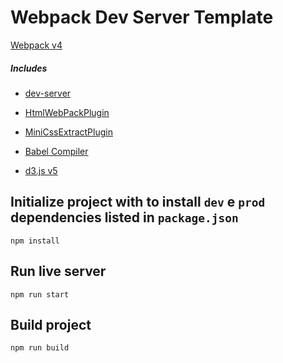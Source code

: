 # Webpack Dev Server Template

[Webpack v4](https://webpack.js.org/)

##### Includes

* [dev-server](https://github.com/webpack/webpack-dev-server)
* [HtmlWebPackPlugin](https://github.com/jantimon/html-webpack-plugin)
* [MiniCssExtractPlugin](https://github.com/webpack-contrib/mini-css-extract-plugin)
* [Babel Compiler](http://babeljs.io/)

* [d3.js v5](https://github.com/d3/d3/blob/master/API.md)

## Initialize project with to install `dev` e `prod` dependencies listed in `package.json`

```
npm install
```

## Run live server

```
npm run start
```

## Build project

```
npm run build
```
